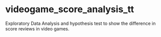 # videogame_score_analysis_tt
Exploratory Data Analysis and hypothesis test to show the difference in score reviews in video games.
